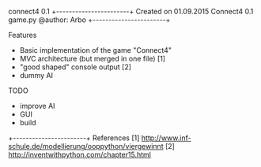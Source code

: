 connect4 0.1
+-----------------------+
Created on 01.09.2015
Connect4 0.1
game.py
@author: Arbo
+-----------------------+

Features
+ Basic implementation of the game "Connect4"
+ MVC architecture (but merged in one file) [1]
+ "good shaped" console output [2]
+ dummy AI 

TODO
- improve AI
- GUI
- build


+-----------------------+
References
[1] http://www.inf-schule.de/modellierung/ooppython/viergewinnt
[2] http://inventwithpython.com/chapter15.html
